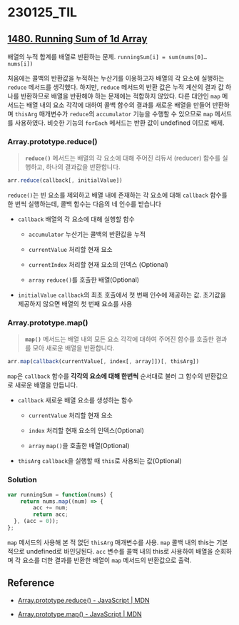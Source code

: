 # 230125_TIL

## [1480. Running Sum of 1d Array](https://leetcode.com/problems/running-sum-of-1d-array/?envType=study-plan&id=level-1)

배열의 누적 합계를 배열로 반환하는 문제. `runningSum[i] = sum(nums[0]…nums[i])`

처음에는 콜백의 반환값을 누적하는 누산기를 이용하고자 배열의 각 요소에 실행하는 `reduce` 메서드를 생각했다. 하지만, `reduce` 메서드의 반환 값은 누적 계산의 결과 값 하나를 반환하므로 배열을 반환해야 하는 문제에는 적합하지 않았다. 다른 대안인 `map` 메서드는 배열 내의 요소 각각에 대하여 콜백 함수의 결과를 새로운 배열을 만들어 반환하며 `thisArg` 매개변수가 `reduce`의 `accumulator` 기능을 수행할 수 있으므로 `map` 메서드를 사용하였다. 비슷한 기능의 `forEach` 메서드는 반환 값이 undefined 이므로 배제.

### Array.prototype.reduce()

> **`reduce()`** 메서드는 배열의 각 요소에 대해 주어진 리듀서 (reducer) 함수를 실행하고, 하나의 결과값을 반환합니다.

```js
arr.reduce(callback[, initialValue])
```

`reduce()`는 빈 요소를 제외하고 배열 내에 존재하는 각 요소에 대해 `callback` 함수를 한 번씩 실행하는데, 콜백 함수는 다음의 네 인수를 받습니다

- `callback` 배열의 각 요소에 대해 실행할 함수
  
  - `accumulator` 누산기는 콜백의 반환값을 누적
  
  - `currentValue` 처리할 현재 요소
  
  - `currentIndex` 처리할 현재 요소의 인덱스 (Optional)
  
  - `array` `reduce()`를 호출한 배열(Optional)

- `initialValue` `callback`의 최초 호출에서 첫 번째 인수에 제공하는 값. 초기값을 제공하지 않으면 배열의 첫 번째 요소를 사용

### Array.prototype.map()

> **`map()`** 메서드는 배열 내의 모든 요소 각각에 대하여 주어진 함수를 호출한 결과를 모아 새로운 배열을 반환합니다.

```js
arr.map(callback(currentValue[, index[, array]])[, thisArg])
```

`map`은 `callback` 함수를 **각각의 요소에 대해 한번씩** 순서대로 불러 그 함수의 반환값으로 새로운 배열을 만듭니다.

- `callback` 새로운 배열 요소를 생성하는 함수
  
  - `currentValue` 처리할 현재 요소
  
  - `index` 처리할 현재 요소의 인덱스(Optional)
  
  - `array` `map()`을 호출한 배열(Optional)

- `thisArg` `callback`을 실행할 때 `this`로 사용되는 값(Optional)

### Solution

```js
var runningSum = function(nums) {
    return nums.map((num) => {
        acc += num;
        return acc;
  }, (acc = 0));
};
```

 `map` 메서드의 사용해 본 적 없던 `thisArg` 매개변수를 사용. `map` 콜백 내의 this는 기본적으로 undefined로 바인딩된다. `acc` 변수를 콜백 내의 this로 사용하여 배열을 순회하며 각 요소를 더한 결과를 반환한 배열이 `map` 메서드의 반환값으로 출력. 

## Reference

- [Array.prototype.reduce() - JavaScript | MDN](https://developer.mozilla.org/ko/docs/Web/JavaScript/Reference/Global_Objects/Array/Reduce)

- [Array.prototype.map() - JavaScript | MDN](https://developer.mozilla.org/ko/docs/Web/JavaScript/Reference/Global_Objects/Array/map)
